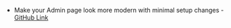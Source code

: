 
- Make your Admin page look more modern with minimal setup changes - [GitHub Link](https://github.com/unfoldadmin/django-unfold?tab=readme-ov-file#installation)